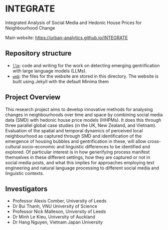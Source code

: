 # INTEGRATE

Integrated Analysis of Social Media and Hedonic House Prices for Neighbourhood Change

Main website: https://urban-analytics.github.io/INTEGRATE

## Repository structure 

 - [`llm`](./llm): code and writing for the work on detecting emerging gentrification with large language models (LLMs).
 - [`web`](./docs): the files for the website are stored in this directory. The website is built using Jekyll with the default Minima them

## Project Overview

This research project aims to develop innovative methods for analysing changes in
neighbourhoods over time and space by combining social media data (SMD) with hedonic house
price models (HHPMs). It does this through three parallel global case studies (in the UK, New
Zealand, and Vietnam). Evaluation of the spatial and temporal dynamics of perceived local
neighbourhood as captured through SMD and identification of the emergence of housing bubbles
and gentrification in these, will allow cross-cultural socio-economic and linguistic differences to be
identified and explored. Of particular interest is in how generifying process manifest themselves in
these different settings, how they are captured or not in social media posts, and what this implies
for approaches employing text engineering and natural language processing to different social
media and linguistic contexts.


## Investigators

 - Professor Alexis Comber, University of Leeds
 - Dr Bui Thanh, VNU University of Science
 - Professor Nick Malleson, University of Leeds
 - Dr Minh Le Kieu, University of Auckland
 - Dr Hang Nguyen, Vietnam Japan University
